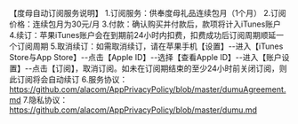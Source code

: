 【度母自动订阅服务说明】
1.订阅服务：供奉度母礼品连续包月（1个月）
2.订阅价格：连续包月为30元/月
3.付款：确认购买并付款后，款项将计入iTunes账户
4.续订：苹果iTunes账户会在到期前24小时内扣费，扣费成功后订阅周期顺延一个订阅周期
5.取消续订：如需取消续订，请在苹果手机【设置】--进入【iTunes Store与App Store】--点击【Apple ID】--选择【查看Apple ID】--进入【账户设置】--点击【订阅】，取消订阅。如未在订阅期结束的至少24小时前关闭订阅，则此订阅将会自动续订
6.服务协议：https://github.com/alacom/AppPrivacyPolicy/blob/master/dumuAgreement.md
7.隐私协议：https://github.com/alacom/AppPrivacyPolicy/blob/master/dumu.md

